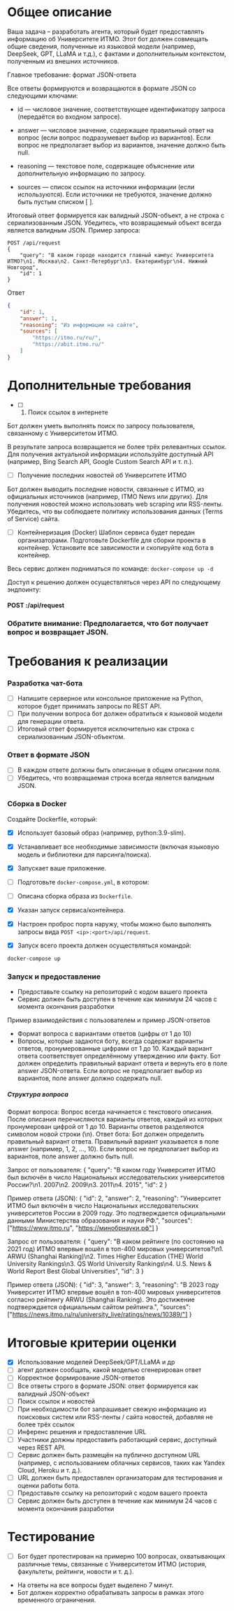 # Общее описание

Ваша задача – разработать агента, который будет предоставлять информацию об Университете ИТМО. 
Этот бот должен совмещать общие сведения, полученные из языковой модели (например, DeepSeek, GPT, LLaMA и т.д.), 
с фактами и дополнительным контекстом, полученным из внешних источников.

Главное требование: формат JSON-ответа

Все ответы формируются и возвращаются в формате JSON со следующими ключами:

- id — числовое значение, соответствующее идентификатору запроса (передаётся во входном запросе).
- answer — числовое значение, содержащее правильный ответ на вопрос (если вопрос подразумевает выбор из вариантов).
Если вопрос не предполагает выбор из вариантов, значение должно быть null.

- reasoning — текстовое поле, содержащее объяснение или дополнительную информацию по запросу.

- sources — список ссылок на источники информации (если используются). Если источники не требуются, значение должно быть пустым списком [ ].

Итоговый ответ формируется как валидный JSON-объект, а не строка с сериализованным JSON. Убедитесь, что возвращаемый объект всегда является валидным JSON.
Пример запроса:
```http request
POST /api/request
{
    "query": "В каком городе находится главный кампус Университета ИТМО?\n1. Москва\n2. Санкт-Петербург\n3. Екатеринбург\n4. Нижний Новгород",
    "id": 1
}
```

Ответ
```json
{
    "id": 1,
    "answer": 1,
    "reasoning": "Из информации на сайте",
    "sources": [
        "https://itmo.ru/ru/",
        "https://abit.itmo.ru/"
    ]
}
```


# Дополнительные требования

- [ ] 1. Поиск ссылок в интернете

Бот должен уметь выполнять поиск по запросу пользователя, связанному с Университетом ИТМО.

В результате запроса возвращается не более трёх релевантных ссылок. 
Для получения актуальной информации используйте доступный API (например, Bing Search API, Google Custom Search API и т. п.).


- [ ] Получение последних новостей об Университете ИТМО

Бот должен выводить последние новости, связанные с ИТМО, из официальных источников (например, ITMO News или других).
Для получения новостей можно использовать web scraping или RSS-ленты.
Убедитесь, что вы соблюдаете политику использования данных (Terms of Service) сайта.

- [ ] Контейнеризация (Docker)
Шаблон сервиса будет передан организаторами.
Подготовьте Dockerfile для сборки проекта в контейнер.
Установите все зависимости и скопируйте код бота в контейнер.

Весь сервис должен подниматься по команде:
```docker-compose up -d```

Доступ к решению должен осуществляться через API по следующему эндпоинту:
#### POST <ip>:<port>/api/request

### Обратите внимание: Предполагается, что бот получает вопрос и возвращает JSON.

# Требования к реализации

### Разработка чат-бота

- [ ] Напишите серверное или консольное приложение на Python, которое будет принимать запросы по REST API.
- [ ] При получении вопроса бот должен обратиться к языковой модели для генерации ответа.
- [ ] Итоговый ответ формируется исключительно как строка с сериализованным JSON-объектом.

### Ответ в формате JSON

- [ ] В каждом ответе должны быть описанные в общем описании поля.
- [ ] Убедитесь, что возвращаемая строка всегда является валидным JSON.

### Сборка в Docker

Создайте Dockerfile, который:
- [x] Использует базовый образ (например, python:3.9-slim).
- [x] Устанавливает все необходимые зависимости (включая языковую модель и библиотеки для парсинга/поиска).
- [x] Запускает ваше приложение.
- [ ] Подготовьте `docker-compose.yml`, в котором:
- [ ] Описана сборка образа из `Dockerfile`.
- [x] Указан запуск сервиса/контейнера.
- [x] Настроен проброс порта <port> наружу, чтобы можно было выполнять запросы вида `POST <ip>:<port>/api/request`.

- [x] Запуск всего проекта должен осуществляться командой:
```bash
docker-compose up
```

### Запуск и предоставление
- Предоставьте ссылку на репозиторий с кодом вашего проекта
- Сервис должен быть доступен в течение как минимум 24 часов с момента окончания разработки

Пример взаимодействия с пользователем и пример JSON-ответов

- Формат вопроса с вариантами ответов (цифры от 1 до 10)
- Вопросы, которые задаются боту, всегда содержат варианты ответов, пронумерованные цифрами от 1 до 10.
Каждый вариант ответа соответствует определённому утверждению или факту. 
Бот должен определить правильный вариант ответа и вернуть его в поле answer JSON-ответа.
Если вопрос не предполагает выбор из вариантов, поле answer должно содержать null.

##### Структура вопроса
Формат вопроса:
Вопрос всегда начинается с текстового описания.
После описания перечисляются варианты ответов, каждый из которых пронумерован цифрой от 1 до 10.
Варианты ответов разделяются символом новой строки (\n).
Ответ бота:
Бот должен определить правильный вариант ответа.
Правильный вариант указывается в поле answer (например, 1, 2, ..., 10).
Если вопрос не предполагает выбор из вариантов, поле answer должно быть null.


Запрос от пользователя:
{
"query": "В каком году Университет ИТМО был включён в число Национальных исследовательских университетов России?\n1. 2007\n2. 2009\n3. 2011\n4. 2015",
"id": 2
}

Пример ответа (JSON):
{
"id": 2,
"answer": 2,
"reasoning": "Университет ИТМО был включён в число Национальных исследовательских университетов России в 2009 году. Это подтверждается официальными данными Министерства образования и науки РФ.",
"sources": ["https://www.itmo.ru", "https://минобрнауки.рф"]
}




Запрос от пользователя:
{
"query": "В каком рейтинге (по состоянию на 2021 год) ИТМО впервые вошёл в топ-400 мировых университетов?\n1. ARWU (Shanghai Ranking)\n2. Times Higher Education (THE) World University Rankings\n3. QS World University Rankings\n4. U.S. News & World Report Best Global Universities",
"id": 3
}

Пример ответа (JSON):
{
"id": 3,
"answer": 3,
"reasoning": "В 2023 году Университет ИТМО впервые вошёл в топ-400 мировых университетов согласно рейтингу ARWU (Shanghai Ranking). Это достижение подтверждается официальным сайтом рейтинга.",
"sources": ["https://news.itmo.ru/ru/university_live/ratings/news/10389/"]
}


# Итоговые критерии оценки
- [x] Использование моделей DeepSeek/GPT/LLaMA и др
- [ ] агент должен сообщать, какой моделью сгенерирован ответ
- [ ] Корректное формирование JSON-ответов
- [ ] Все ответы строго в формате JSON: ответ формируется как валидный JSON-объект
- [ ] Поиск ссылок и новостей
- [ ] При необходимости бот запрашивает свежую информацию из поисковых систем или RSS-ленты / сайта новостей, добавляя не более трёх ссылок
- [ ] Инференс решения и предоставление URL
- [ ] Участники должны предоставить работающий сервис, доступный через REST API.
- [ ] Сервис должен быть размещён на публично доступном URL (например, с использованием облачных сервисов, таких как Yandex Cloud, Heroku и т. д.).
- [ ] URL должен быть предоставлен организаторам для тестирования и оценки работы бота.
- [ ] Предоставьте ссылку на репозиторий с кодом вашего проекта
- [ ] Сервис должен быть доступен в течение как минимум 24 часов с момента окончания разработки

# Тестирование
- [ ] Бот будет протестирован на примерно 100 вопросах, охватывающих различные темы, связанные с Университетом ИТМО 
(история, факультеты, рейтинги, новости и т. д.).
- На ответы на все вопросы будет выделено 7 минут.
- Бот должен корректно обрабатывать запросы в рамках этого временного ограничения.
